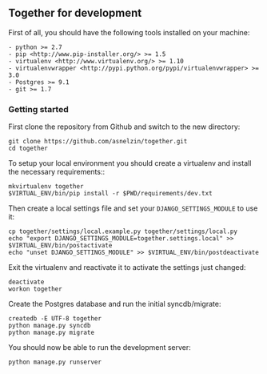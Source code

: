 ## Together for development

First of all, you should have the following tools installed on your machine:

    - python >= 2.7
    - pip <http://www.pip-installer.org/> >= 1.5
    - virtualenv <http://www.virtualenv.org/> >= 1.10
    - virtualenvwrapper <http://pypi.python.org/pypi/virtualenvwrapper> >= 3.0
    - Postgres >= 9.1
    - git >= 1.7


### Getting started

First clone the repository from Github and switch to the new directory:
    
    git clone https://github.com/asnelzin/together.git
    cd together

To setup your local environment you should create a virtualenv and install the
necessary requirements::

    mkvirtualenv together
    $VIRTUAL_ENV/bin/pip install -r $PWD/requirements/dev.txt

Then create a local settings file and set your ``DJANGO_SETTINGS_MODULE`` to use it:

    cp together/settings/local.example.py together/settings/local.py
    echo "export DJANGO_SETTINGS_MODULE=together.settings.local" >> $VIRTUAL_ENV/bin/postactivate
    echo "unset DJANGO_SETTINGS_MODULE" >> $VIRTUAL_ENV/bin/postdeactivate

Exit the virtualenv and reactivate it to activate the settings just changed:

    deactivate
    workon together

Create the Postgres database and run the initial syncdb/migrate:

    createdb -E UTF-8 together
    python manage.py syncdb
    python manage.py migrate

You should now be able to run the development server:

    python manage.py runserver